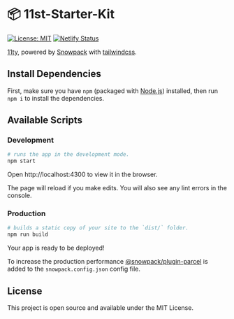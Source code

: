 # 📦 11st-Starter-Kit

[![License: MIT](https://img.shields.io/badge/License-MIT-blue.svg)](https://opensource.org/licenses/MIT)
[![Netlify Status](https://api.netlify.com/api/v1/badges/ec6da587-72ba-490a-ad4b-167802a9c197/deploy-status)](https://app.netlify.com/sites/11st-starter-kit/deploys)

[11ty](https://www.11ty.dev/), powered by [Snowpack](https://www.snowpack.dev/)
with [tailwindcss](https://tailwindcss.com).

## Install Dependencies

First, make sure you have `npm` (packaged with
[Node.js](https://nodejs.org)) installed, then run `npm i` to install the
dependencies.

## Available Scripts

### Development

```bash
# runs the app in the development mode.
npm start
```

Open http://localhost:4300 to view it in the browser.

The page will reload if you make edits.
You will also see any lint errors in the console.

### Production

```bash
# builds a static copy of your site to the `dist/` folder.
npm run build
```

Your app is ready to be deployed!

To increase the production performance
[@snowpack/plugin-parcel](https://github.com/pikapkg/create-snowpack-app/tree/master/packages/plugin-parcel)
is added to the `snowpack.config.json` config file.

## License

This project is open source and available under the MIT License.
